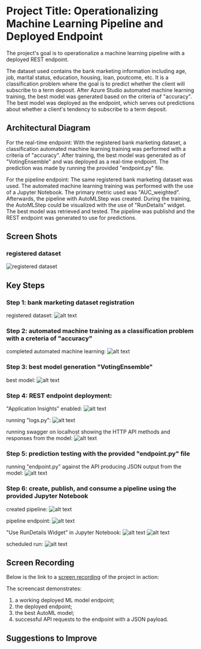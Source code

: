 # Project Title: Operationalizing Machine Learning Pipeline and Deployed Endpoint

The project's goal is to operationalize a machine learning pipeline with a deployed REST endpoint. 

The dataset used contains the bank marketing information including age, job, marital status, education, housing, loan, poutcome, etc. It is a classification problem where the goal is to predict whether the client will subscribe to a term deposit. After Azure Studio automated machine learning training, the best model was generated based on the criteria of "accuracy". The best model was deployed as the endpoint, which serves out predictions about whether a client's tendency to subscribe to a term deposit. 

## Architectural Diagram

For the real-time endpoint: 
With the registered bank marketing dataset, a classification automated machine learning training was performed with a criteria of "accuracy". 
After training, the best model was generated as of "VotingEnsemble" and was deployed as a real-time endpoint. 
The prediction was made by running the provided "endpoint.py" file. 

For the pipeline endpoint: 
The same registered bank marketing dataset was used. The automated machine learning training was performed with the use of a Jupyter Notebook. The primary metric used was "AUC_weighted". 
Afterwards, the pipeline with AutoMLStep was created. During the training, the AutoMLStep could be visualized with the use of "RunDetails" widget. 
The best model was retrieved and tested. 
The pipeline was publishd and the REST endpoint was generated to use for predictions. 

## Screen Shots
### registered dataset
![registered dataset](https://github.com/tanglijhu/nd00333_AZMLND_C2/blob/tanglijhu-patch-2/registered%20datasets.PNG?raw=true)

## Key Steps


### Step 1: bank marketing dataset registration

registered dataset:
![alt text](https://github.com/tanglijhu/nd00333_AZMLND_C2/blob/tanglijhu-patch-2/registered%20datasets.PNG?raw=true)

### Step 2: automated machine training as a classification problem with a creteria of "accuracy"

completed automated machine learning: 
![alt text](https://github.com/tanglijhu/nd00333_AZMLND_C2/blob/tanglijhu-patch-2/auto-ml-completed.PNG?raw=true)

### Step 3: best model generation "VotingEnsemble"

best model:
![alt text](https://github.com/tanglijhu/nd00333_AZMLND_C2/blob/tanglijhu-patch-2/best%20model%20-%201.PNG?raw=true)

### Step 4: REST endpoint deployment:

"Application Insights" enabled: 
![alt text](https://github.com/tanglijhu/nd00333_AZMLND_C2/blob/tanglijhu-patch-2/endpoint-after-running-log-file.PNG?raw=true)

running "logs.py":
![alt text](https://github.com/tanglijhu/nd00333_AZMLND_C2/blob/tanglijhu-patch-2/running-logs-file.PNG?raw=true)

running swagger on localhost showing the HTTP API methods and responses from the model:
![alt text](https://github.com/tanglijhu/nd00333_AZMLND_C2/blob/tanglijhu-patch-2/swagger-running.PNG?raw=true)

### Step 5: prediction testing with the provided "endpoint.py" file

running "endpoint.py" against the API producing JSON output from the model:
![alt text](https://github.com/tanglijhu/nd00333_AZMLND_C2/blob/tanglijhu-patch-2/running-endpoint.PNG?raw=true)

### Step 6: create, publish, and consume a pipeline using the provided Jupyter Notebook 

created pipeline:
![alt text](https://github.com/tanglijhu/nd00333_AZMLND_C2/blob/tanglijhu-patch-2/pipeline-created.PNG?raw=true)

pipeline endpoint:
![alt text](https://github.com/tanglijhu/nd00333_AZMLND_C2/blob/tanglijhu-patch-2/pipeline-endpoint.PNG?raw=true)

"Use RunDetails Widget" in Jupyter Notebook:
![alt text](https://github.com/tanglijhu/nd00333_AZMLND_C2/blob/tanglijhu-patch-2/RunDetails-Widget-1.PNG?raw=true)
![alt text](https://github.com/tanglijhu/nd00333_AZMLND_C2/blob/tanglijhu-patch-2/RunDetails-Widget-2.PNG?raw=true)

scheduled run:
![alt text](https://github.com/tanglijhu/nd00333_AZMLND_C2/blob/tanglijhu-patch-2/scheduled-run-pipeline-rest-endpoint.PNG?raw=true)

## Screen Recording

Below is the link to a [screen recording](https://youtu.be/eWd3JfqJwyA) of the project in action: 

The screencast demonstrates:
1) a working deployed ML model endpoint;
2) the deployed endpoint;
3) the best AutoML model;
4) successful API requests to the endpoint with a JSON payload. 

## Suggestions to Improve


